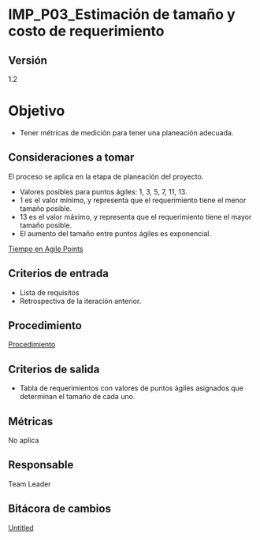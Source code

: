 # IMP_P03_Estimación de tamaño y costo de requerimiento

## Versión

1.2

# Objetivo

- Tener métricas de medición para tener una planeación adecuada.

## **Consideraciones a tomar**

El proceso se aplica en la etapa de planeación del proyecto.

- Valores posibles para puntos ágiles: 1, 3, 5, 7, 11, 13.
- 1 es el valor mínimo, y representa que el requerimiento tiene el menor tamaño posible.
- 13 es el valor máximo, y representa que el requerimiento tiene el mayor tamaño posible.
- El aumento del tamaño entre puntos ágiles es exponencial.

[Tiempo en Agile Points](IMP_P03_Estimacio%CC%81n%20de%20taman%CC%83o%20y%20costo%20de%20requerim%20f26c404232d041059bb70ad943b1cd6a/Tiempo%20en%20Agile%20Points%20336d4d3dfbd847dea185673217460f20.csv)

## **Criterios de entrada**

- Lista de requisitos
- Retrospectiva de la iteración anterior.

## **Procedimiento**

[Procedimiento](IMP_P03_Estimacio%CC%81n%20de%20taman%CC%83o%20y%20costo%20de%20requerim%20f26c404232d041059bb70ad943b1cd6a/Procedimiento%2035353dd463744a2c93a47914194f4e08.csv)

## **Criterios de salida**

- Tabla de requerimientos con valores de puntos ágiles asignados que determinan el tamaño de cada uno.

## **Métricas**

No aplica

## **Responsable**

Team Leader 

## Bitácora de cambios

[Untitled](IMP_P03_Estimacio%CC%81n%20de%20taman%CC%83o%20y%20costo%20de%20requerim%20f26c404232d041059bb70ad943b1cd6a/Untitled%20Database%20fb1451062686407f8c26cf3607419dee.csv)
